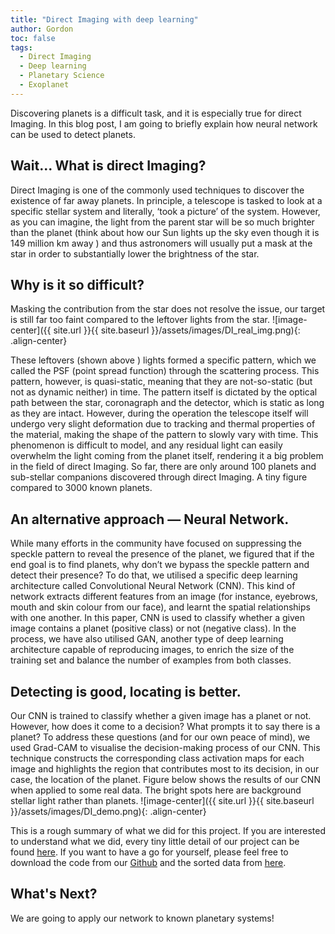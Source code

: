 ```yaml
---
title: "Direct Imaging with deep learning"
author: Gordon
toc: false
tags:
  - Direct Imaging
  - Deep learning
  - Planetary Science
  - Exoplanet
---
```


Discovering planets is a difficult task, and it is especially true for direct Imaging. In this blog post, I am going to briefly explain how neural network can be used to detect planets. 

## Wait... What is direct Imaging?

Direct Imaging is one of the commonly used techniques to discover the existence of far away planets. In principle, a telescope is tasked to look at a specific stellar system and literally, ‘took a picture’ of the system. However, as you can imagine, the light from the parent star will be so much brighter than the planet (think about how our Sun lights up the sky even though it is 149 million km away ) and thus astronomers will usually put a mask at the star in order to substantially lower the brightness of the star.

## Why is it so difficult?
Masking the contribution from the star does not resolve the issue, our target is still far too faint compared to the leftover lights from the star. 
![image-center]({{ site.url }}{{ site.baseurl }}/assets/images/DI_real_img.png){: .align-center}

These leftovers (shown above ) lights formed a specific pattern, which we called the PSF (point spread function) through the scattering process. This pattern, however, is quasi-static, meaning that they are not-so-static (but not as dynamic neither) in time. The pattern itself is dictated by the optical path between the star, coronagraph and the detector, which is static as long as they are intact. However, during the operation the telescope itself will undergo very slight deformation due to tracking and thermal properties of the material, making the shape of the pattern to slowly vary with time. This phenomenon is difficult to model, and any residual light can easily overwhelm the light coming from the planet itself, rendering it a big problem in the field of direct Imaging. So far, there are only around 100 planets and sub-stellar companions discovered through direct Imaging. A tiny figure compared to 3000 known planets. 

## An alternative approach — Neural Network.
While many efforts in the community have focused on suppressing the speckle pattern to reveal the presence of the planet, we figured that if the end goal is to find planets, why don’t we bypass the speckle pattern and detect their presence? To do that, we utilised a specific deep learning architecture called Convolutional Neural Network (CNN). This kind of network extracts different features from an image (for instance, eyebrows, mouth and skin colour from our face), and learnt the spatial relationships with one another. In this paper, CNN is used to classify whether a given image contains a planet (positive class) or not (negative class). In the process, we have also utilised GAN, another type of deep learning architecture capable of reproducing images, to enrich the size of the training set and balance the number of examples from both classes. 

## Detecting is good, locating is better. 
Our CNN is trained to classify whether a given image has a planet or not. However, how does it come to a decision? What prompts it to say there is a planet? To address these questions (and for our own peace of mind), we used Grad-CAM to visualise the decision-making process of our CNN. This technique constructs the corresponding class activation maps for each image and highlights the region that contributes most to its decision, in our case, the location of the planet. Figure below shows the results of our CNN when applied to some real data. The bright spots here are background stellar light rather than planets. 
![image-center]({{ site.url }}{{ site.baseurl }}/assets/images/DI_demo.png){: .align-center}


This is a rough summary of what we did for this project. If you are interested to understand what we did, every tiny little detail of our project can be found [here](https://arxiv.org/abs/1904.06155). If you want to have a go for yourself, please feel free to download the code from our [Github](https://github.com/ucl-exoplanets/DI-Project) and the sorted data from [here](https://osf.io/ez7pk/).

## What's Next?
We are going to apply our network to known planetary systems! 